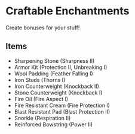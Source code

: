 # Craftable Enchantments
Create bonuses for your stuff!

## Items
* Sharpening Stone (Sharpness II)
* Armor Kit (Protection II, Unbreaking I)
* Wool Padding (Feather Falling I)
* Iron Studs (Thorns I)
* Iron Counterweight (Knockback II)
* Stone Counterweight (Knockback I)
* Fire Oil (Fire Aspect I)
* Fire Resistant Cream (Fire Protection I)
* Blast Resistant Pad (Blast Protection II)
* Snorkle (Respiration II)
* Reinforced Bowstring (Power II)
